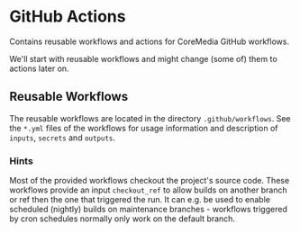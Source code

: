 # GitHub Actions

Contains reusable workflows and actions for CoreMedia GitHub workflows.

We'll start with reusable workflows and might change (some of) them to actions later on.

## Reusable Workflows

The reusable workflows are located in the directory `.github/workflows`. See the `*.yml` files of
the workflows for usage information and description of `inputs`, `secrets` and `outputs`.

### Hints

Most of the provided workflows checkout the project's source code. These workflows provide an input
`checkout_ref` to allow builds on another branch or ref then the one that triggered the run. It can
e.g. be used to enable scheduled (nightly) builds on maintenance branches - workflows triggered by
cron schedules normally only work on the default branch.
